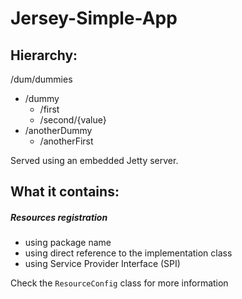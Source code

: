 # Jersey-Simple-App

## Hierarchy:

/dum/dummies
- /dummy
    - /first
    - /second/{value}
- /anotherDummy
    - /anotherFirst
    
Served using an embedded Jetty server.

## What it contains:
##### Resources registration
- using package name
- using direct reference to the implementation class
- using Service Provider Interface (SPI)

Check the `ResourceConfig` class for more information